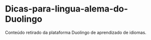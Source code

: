 # Dicas-para-lingua-alema-do-Duolingo
Conteúdo retirado da plataforma Duolingo de aprendizado de idiomas.
